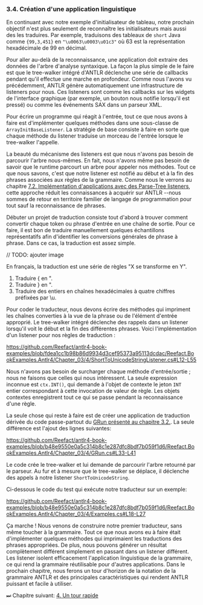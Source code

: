 ### 3.4. Création d'une application linguistique

En continuant avec notre exemple d'initialisateur de tableau, notre prochain objectif n'est plus seulement de reconnaître les initialisateurs mais aussi des les traduires. Par exemple, traduisons des tableaux de `short` Java comme `{99,3,451}` en `"\u0063\u0003\u01c3"` où 63 est la représentation hexadécimale de 99 en décimal.

Pour aller au-delà de la reconnaissance, une application doit extraire des données de l'arbre d'analyse syntaxique. La façon la plus simple de le faire est que le tree-walker intégré d'ANTLR déclenche une série de callbacks pendant qu'il effectue une marche en profondeur. Comme nous l'avons vu précédemment, ANTLR génère automatiquement une infrastructure de listeners pour nous. Ces listeners sont comme les callbacks sur les widgets de l'interface graphique (par exemple, un bouton nous notifie lorsqu'il est pressé) ou comme les événements SAX dans un parseur XML.

Pour écrire un programme qui réagit à l'entrée, tout ce que nous avons à faire est d'implémenter quelques méthodes dans une sous-classe de `ArrayInitBaseListener`. La stratégie de base consiste à faire en sorte que chaque méthode du listener traduise un morceau de l'entrée lorsque le tree-walker l'appelle.

La beauté du mécanisme des listeners est que nous n'avons pas besoin de parcourir l'arbre nous-mêmes. En fait, nous n'avons même pas besoin de savoir que le runtime parcourt un arbre pour appeler nos méthodes. Tout ce que nous savons, c'est que notre listener est notifié au début et à la fin des phrases associées aux règles de la grammaire.
Comme nous le verrons au chapitre [7.2. Implémentation d'applications avec des Parse-Tree listeners](../../Chapter_07/2), cette approche réduit les connaissances à acquérir sur ANTLR --nous sommes de retour en territoire familier de langage de programmation pour tout sauf la reconnaissance de phrases.

Débuter un projet de traduction consiste tout d'abord à trouver comment convertir chaque token ou phrase d'entrée en une chaîne de sortie. Pour ce faire, il est bon de traduire manuellement quelques échantillons représentatifs afin d'identifier les conversions générales de phrase à phrase. Dans ce cas, la traduction est assez simple.

// TODO: ajouter image

En français, la traduction est une série de règles "X se transforme en Y".

1. Traduire { en ".
2. Traduire } en ".
3. Traduire des entiers en chaînes hexadécimales à quatre chiffres préfixées par \u.

Pour coder le traducteur, nous devons écrire des méthodes qui impriment les chaînes converties à la vue de la phrase ou de l'élément d'entrée approprié. Le tree-walker intégré déclenche des rappels dans un listener lorsqu'il voit le début et la fin des différentes phrases. Voici l'implémentation d'un listener pour nos règles de traduction :

https://github.com/Reefact/antlr4-book-examples/blob/fdea1cc1b98b86d9934d3cef95373a95113dcdac/Reefact.BookExamples.Antlr4/Chapter_03/4/ShortToUnicodeStringListener.cs#L12-L55

Nous n'avons pas besoin de surcharger chaque méthode d'entrée/sortie ; nous ne faisons que celles qui nous intéressent. La seule expression inconnue est `ctx.INT()`, qui demande à l'objet de contexte le jeton `INT` entier correspondant à cette invocation de valeur de règle. Les objets contextes enregistrent tout ce qui se passe pendant la reconnaissance d'une règle.

La seule chose qui reste à faire est de créer une application de traduction dérivée du code passe-partout du [GRun présenté au chapitre 3.2.](../2/GRun.cs). La seule différence est l'ajout des lignes suivantes:

https://github.com/Reefact/antlr4-book-examples/blob/b48e9550e0a5c314b8c1e287dfc8bdf7b059f1d6/Reefact.BookExamples.Antlr4/Chapter_03/4/GRun.cs#L33-L41

Le code crée le tree-walker et lui demande de parcourir l'arbre retourné par le parseur. Au fur et à mesure que le tree-walker se déplace, il déclenche des appels à notre listener `ShortToUnicodeString`.

Ci-dessous le code du test qui exécute notre traducteur sur un exemple:

https://github.com/Reefact/antlr4-book-examples/blob/b48e9550e0a5c314b8c1e287dfc8bdf7b059f1d6/Reefact.BookExamples.Antlr4/Chapter_03/4/Examples.cs#L18-L27

Ça marche ! Nous venons de construire notre premier traducteur, sans même toucher à la grammaire. Tout ce que nous avons eu à faire était d'implémenter quelques méthodes qui imprimaient les traductions des phrases appropriées. De plus, nous pouvons générer un résultat complètement différent simplement en passant dans un listener différent. Les listener isolent efficacement l'application linguistique de la grammaire, ce qui rend la grammaire réutilisable pour d'autres applications.
Dans le prochain chapitre, nous ferons un tour d'horizon de la notation de la grammaire ANTLR et des principales caractéristiques qui rendent ANTLR puissant et facile à utiliser.

⏭ Chapitre suivant: [4. Un tour rapide](../../Chapter_04)



